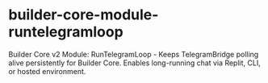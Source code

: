 # builder-core-module-runtelegramloop
Builder Core v2 Module: RunTelegramLoop - Keeps TelegramBridge polling alive persistently for Builder Core. Enables long-running chat via Replit, CLI, or hosted environment.
